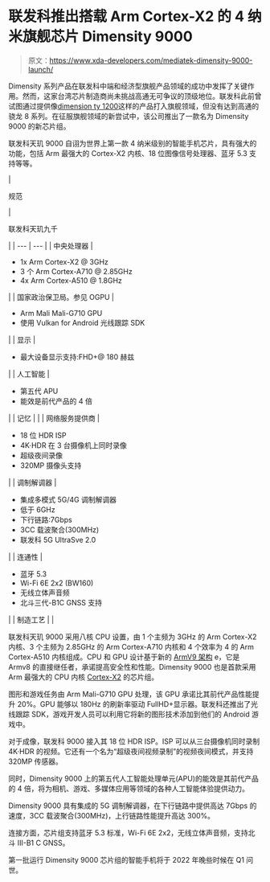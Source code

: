 # 联发科推出搭载 Arm Cortex-X2 的 4 纳米旗舰芯片 Dimensity 9000

> 原文：<https://www.xda-developers.com/mediatek-dimensity-9000-launch/>

Dimensity 系列产品在联发科中端和经济型旗舰产品领域的成功中发挥了关键作用。然而，这家台湾芯片制造商尚未挑战高通无可争议的顶级地位。联发科此前曾试图通过提供像[dimension ty 1200](https://www.xda-developers.com/mediatek-dimensity-1100-1200-flagship-5g-chip-launched/)这样的产品打入旗舰领域，但没有达到高通的骁龙 8 系列。在征服旗舰领域的新尝试中，该公司推出了一款名为 Dimensity 9000 的新芯片组。

联发科天玑 9000 自诩为世界上第一款 4 纳米级别的智能手机芯片，具有强大的功能，包括 Arm 最强大的 Cortex-X2 内核、18 位图像信号处理器、蓝牙 5.3 支持等等。

| 

规范

 | 

联发科天玑九千

 |
| --- | --- |
| 中央处理器 | 

*   1x Arm Cortex-X2 @ 3GHz
*   3 个 Arm Cortex-A710 @ 2.85GHz
*   4x Arm Cortex-A510 @ 1.8GHz

 |
| 国家政治保卫局。参见 OGPU | 

*   Arm Mali Mali-G710 GPU
*   使用 Vulkan for Android 光线跟踪 SDK

 |
| 显示 | 

*   最大设备显示支持:FHD+@ 180 赫兹

 |
| 人工智能 | 

*   第五代 APU
*   能效是前代产品的 4 倍

 |
| 记忆 |  |
| 网络服务提供商 | 

*   18 位 HDR ISP
*   4K·HDR 在 3 台摄像机上同时录像
*   超级夜间录像
*   320MP 摄像头支持

 |
| 调制解调器 | 

*   集成多模式 5G/4G 调制解调器
*   低于 6GHz
*   下行链路:7Gbps
*   3CC 载波聚合(300MHz)
*   联发科 5G UltraSve 2.0

 |
| 连通性 | 

*   蓝牙 5.3
*   Wi-Fi 6E 2x2 (BW160)
*   无线立体声音频
*   北斗三代-B1C GNSS 支持

 |
| 制造工艺 |  |

联发科天玑 9000 采用八核 CPU 设置，由 1 个主频为 3GHz 的 Arm Cortex-X2 内核、3 个主频为 2.85GHz 的 Arm Cortex-A710 内核和 4 个效率为 4 的 Arm Cortex-A510 内核组成。CPU 和 GPU 设计基于新的 [ArmV9 架构](https://www.xda-developers.com/armv9-architecture/) e，它是 Armv8 的直接继任者，承诺提高安全性和性能。Dimensity 9000 也是首款采用 Arm 最强大的 CPU 内核 [Cortex-X2](https://www.xda-developers.com/armv9-cpu-designs-cortex-x2-performance-gains/) 的芯片组。

图形和游戏任务由 Arm Mali-G710 GPU 处理，该 GPU 承诺比其前代产品性能提升 20%。GPU 能够以 180Hz 的刷新率驱动 FullHD+显示器。联发科还推出了光线跟踪 SDK，游戏开发人员可以利用它将新的图形技术添加到他们的 Android 游戏中。

对于成像，联发科 9000 接入其 18 位 HDR ISP。ISP 可以从三台摄像机同时录制 4K·HDR 的视频。它还有一个名为“超级夜间视频录制”的视频夜间模式，并支持 320MP 传感器。

同时，Dimensity 9000 上的第五代人工智能处理单元(APU)的能效是其前代产品的 4 倍，将为相机、游戏、多媒体应用等领域的各种人工智能体验提供动力。

Dimensity 9000 具有集成的 5G 调制解调器，在下行链路中提供高达 7Gbps 的速度，3CC 载波聚合(300MHz)，上行链路性能提升高达 300%。

连接方面，芯片组支持蓝牙 5.3 标准，Wi-Fi 6E 2x2，无线立体声音频，支持北斗 III-B1 C GNSS。

第一批运行 Dimensity 9000 芯片组的智能手机将于 2022 年晚些时候在 Q1 问世。